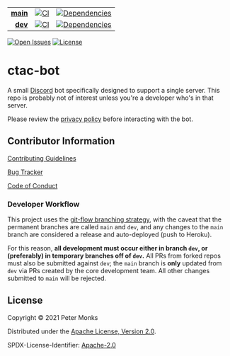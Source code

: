 | | | |
|---:|:---:|:---:|
| [**main**](https://github.com/pmonks/ctac-bot/tree/main) | [![CI](https://github.com/pmonks/ctac-bot/workflows/CI/badge.svg?branch=main)](https://github.com/pmonks/ctac-bot/actions?query=workflow%3ACI+branch%3Amain) | [![Dependencies](https://github.com/pmonks/ctac-bot/workflows/dependencies/badge.svg?branch=main)](https://github.com/pmonks/ctac-bot/actions?query=workflow%3Adependencies+branch%3Amain) |
| [**dev**](https://github.com/pmonks/ctac-bot/tree/dev) | [![CI](https://github.com/pmonks/ctac-bot/workflows/CI/badge.svg?branch=dev)](https://github.com/pmonks/ctac-bot/actions?query=workflow%3ACI+branch%3Adev) | [![Dependencies](https://github.com/pmonks/ctac-bot/workflows/dependencies/badge.svg?branch=dev)](https://github.com/pmonks/ctac-bot/actions?query=workflow%3Adependencies+branch%3Adev) |

[![Open Issues](https://img.shields.io/github/issues/pmonks/ctac-bot.svg)](https://github.com/pmonks/ctac-bot/issues)
[![License](https://img.shields.io/github/license/pmonks/ctac-bot.svg)](https://github.com/pmonks/ctac-bot/blob/main/LICENSE)

# ctac-bot

A small [Discord](https://discord.com/) bot specifically designed to support a single server. This repo is probably not of interest unless you're a developer who's in that server.

Please review the [privacy policy](https://github.com/pmonks/ctac-bot/blob/main/PRIVACY.md) before interacting with the bot.

## Contributor Information

[Contributing Guidelines](https://github.com/pmonks/ctac-bot/blob/main/.github/CONTRIBUTING.md)

[Bug Tracker](https://github.com/pmonks/ctac-bot/issues)

[Code of Conduct](https://github.com/pmonks/ctac-bot/blob/main/.github/CODE_OF_CONDUCT.md)

### Developer Workflow

This project uses the [git-flow branching strategy](https://nvie.com/posts/a-successful-git-branching-model/), with the caveat that the permanent branches are called `main` and `dev`, and any changes to the `main` branch are considered a release and auto-deployed (push to Heroku).

For this reason, **all development must occur either in branch `dev`, or (preferably) in temporary branches off of `dev`.**  All PRs from forked repos must also be submitted against `dev`; the `main` branch is **only** updated from `dev` via PRs created by the core development team.  All other changes submitted to `main` will be rejected.

## License

Copyright © 2021 Peter Monks

Distributed under the [Apache License, Version 2.0](http://www.apache.org/licenses/LICENSE-2.0).

SPDX-License-Identifier: [Apache-2.0](https://spdx.org/licenses/Apache-2.0)
